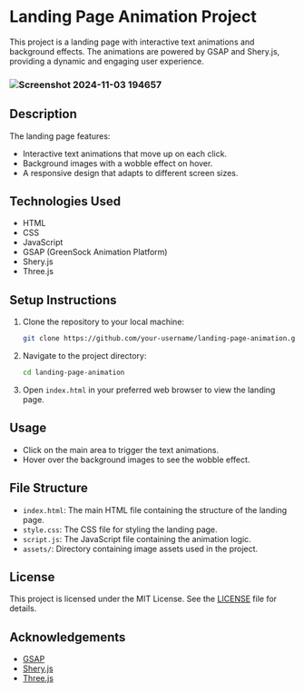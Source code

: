 # Landing Page Animation Project

This project is a landing page with interactive text animations and background effects. The animations are powered by GSAP and Shery.js, providing a dynamic and engaging user experience.<br>
### ![Screenshot 2024-11-03 194657](https://github.com/user-attachments/assets/9412abe6-7b12-4888-bab1-0037111993ce)


## Description

The landing page features:
- Interactive text animations that move up on each click.
- Background images with a wobble effect on hover.
- A responsive design that adapts to different screen sizes.

## Technologies Used

- HTML
- CSS
- JavaScript
- GSAP (GreenSock Animation Platform)
- Shery.js
- Three.js

## Setup Instructions

1. Clone the repository to your local machine:
    ```bash
    git clone https://github.com/your-username/landing-page-animation.git
    ```

2. Navigate to the project directory:
    ```bash
    cd landing-page-animation
    ```

3. Open `index.html` in your preferred web browser to view the landing page.

## Usage

- Click on the main area to trigger the text animations.
- Hover over the background images to see the wobble effect.

## File Structure

- `index.html`: The main HTML file containing the structure of the landing page.
- `style.css`: The CSS file for styling the landing page.
- `script.js`: The JavaScript file containing the animation logic.
- `assets/`: Directory containing image assets used in the project.

## License

This project is licensed under the MIT License. See the [LICENSE](LICENSE) file for details.

## Acknowledgements

- [GSAP](https://greensock.com/gsap/)
- [Shery.js](https://unpkg.com/sheryjs/)
- [Three.js](https://threejs.org/)
